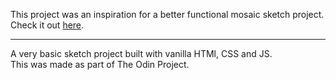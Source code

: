 This project was an inspiration for a better functional mosaic sketch project. Check it out [here](https://github.com/rohanchkrabrty/EtchySketch).
***
A very basic sketch project built with vanilla HTMl, CSS and JS.    
This was made as part of The Odin Project. 